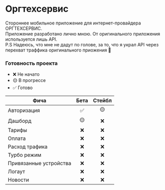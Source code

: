# Оргтехсервис
Стороннее мобильное приложение для интернет-провайдера ОРГТЕХСЕРВИС.\
Приложение разработано лично мною. От оригинального приложения используется лишь API.\
P.S Надеюсь, что мне не дадут по голове, за то, что я украл API через перехват траффика оригинального приожения 🥴
### Готовность проекта
-   ❌ Не начато
-   🟡 В прогрессе
-   ✅ Готово


 Фича                         | Бета       | Стейбл      |  
----------------------------- | :----:     | :----:      |
Авторизация                   |  ✅        |  🟡        |      
Дашборд                       |  🟡        |  ❌        |
Тарифы                        |  ❌        |  ❌        |
Оплата                        |  ❌        |  ❌        |
Расход трафика                |  ❌        |  ❌        |
Турбо режим                   |  ❌        |  ❌        |
Привязанные устройства        |  ❌        |  ❌        |
Логаут                        |  ❌        |  ❌        |
Новости                       |  ❌        |  ❌        |
